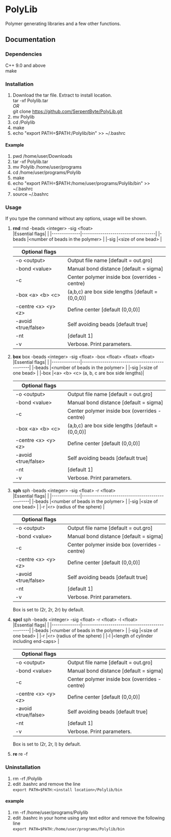 # PolyLib
Polymer generating libraries and a few other functions.
## Documentation
### Dependencies
C++ 9.0 and above</br>
make

### Installation
1.  Download the tar file. Extract to install location.</br>
    tar -xf Polylib.tar</br>
    *OR*</br>
    git clone https://github.com/SerpentByte/PolyLib.git
2.  mv Polylib <install location>
3.  cd <install location>/Polylib
4.  make
5.  echo "export PATH=\$PATH:<install location>/Polylib/bin" >> ~/.bashrc
#### Example
1.  pwd
    /home/user/Downloads
2.  tar -xf Polylib.tar
3.  mv Polylib /home/user/programs
4.  cd /home/user/programs/Polylib
5.  make
6.  echo "export PATH=$PATH:/home/user/programs/Polylib/bin" >> ~/.bashrc
7.  source ~/.bashrc
    
### Usage
If you type the command without any options, usage will be shown.
1.  **rnd** 
    rnd -beads \<integer\> -sig \<float\></br>
    |Essential flags|                                    |
    |--------------|------------------------------------|
    |-beads        |\<number of beads in the polymer\>  |
    |-sig          |\<size of one bead\>                | 
    
    |Optional flags            |                                                   |
    |-------------------------|---------------------------------------------------|
    |-o \<output\>            |Output file name \[default = out.gro\]              |
    |-bond \<value\>          |Manual bond distance \[default = sigma\]           |
    |-c                       |Center polymer inside box (overrides -centre)      |
    |-box \<a\> \<b\> \<c\>   |(a,b,c) are box side lengths \[default = (0,0,0)\] |
    |-centre \<x\> \<y\> \<z\>|Define center \[default (0,0,0)\]                   |
    |-avoid \<true/false\>    |Self avoiding beads \[default true\]               |
    |-nt                      |<number of CPU threads to use> \[default 1\]       |
    |-v                       |Verbose. Print parameters.                         |
    
    
 2. **box**
    box -beads \<integer\> -sig \<float\> -box \<float\> \<float\> \<float\></br>
    |Essential flags|                                                |
    |--------------|------------------------------------------------|
    |-beads        |\<number of beads in the polymer\>              |
    |-sig          |\<size of one bead\>                            |
    |-box          |\<a\> \<b\> \<c\> (a, b, c are box side lengths)|
    
    |Optional flags            |                                                   |
    |-------------------------|---------------------------------------------------|
    |-o \<output\>            |Output file name \[default = out.gro\]              |
    |-bond \<value\>          |Manual bond distance \[default = sigma\]           |
    |-c                       |Center polymer inside box (overrides -centre)      |
    |-box \<a\> \<b\> \<c\>   |(a,b,c) are box side lengths \[default = (0,0,0)\] |
    |-centre \<x\> \<y\> \<z\>|Define center \[default (0,0,0)\]                   |
    |-avoid \<true/false\>    |Self avoiding beads \[default true\]               |
    |-nt                      |<number of CPU threads to use> \[default 1\]       |
    |-v                       |Verbose. Print parameters.                         |
  
  
3. **sph**
    sph -beads \<integer\> -sig \<float\> -r \<float\></br>
    |Essential flags|                                                |
    |--------------|------------------------------------------------|
    |-beads        |\<number of beads in the polymer\>              |
    |-sig          |\<size of one bead\>                            |
    |-r            |\<r\> (radius of the sphere)                    |
    
    |Optional flags            |                                                   |
    |-------------------------|---------------------------------------------------|
    |-o \<output\>            |Output file name \[default = out.gro\]              |
    |-bond \<value\>          |Manual bond distance \[default = sigma\]           |
    |-c                       |Center polymer inside box (overrides -centre)      |
    |-centre \<x\> \<y\> \<z\>|Define center \[default (0,0,0)\]                   |
    |-avoid \<true/false\>    |Self avoiding beads \[default true\]               |
    |-nt                      |<number of CPU threads to use> \[default 1\]       |
    |-v                       |Verbose. Print parameters.                         |
    
    Box is set to (2r, 2r, 2r) by default.
   
   
 4. **spcl**
    sph -beads \<integer\> -sig \<float\> -r \<float\> -l \<float\></br>
    |Essential flags|                                                |
    |--------------|------------------------------------------------|
    |-beads        |\<number of beads in the polymer\>              |
    |-sig          |\<size of one bead\>                            |
    |-r            |\<r\> (radius of the sphere)                    |
    |-l            |\<length of cylinder including end-caps\>       |       
    
    |Optional flags            |                                                   |
    |-------------------------|---------------------------------------------------|
    |-o \<output\>            |Output file name \[default = out.gro\]              |
    |-bond \<value\>          |Manual bond distance \[default = sigma\]           |
    |-c                       |Center polymer inside box (overrides -centre)      |
    |-centre \<x\> \<y\> \<z\>|Define center \[default (0,0,0)\]                   |
    |-avoid \<true/false\>    |Self avoiding beads \[default true\]               |
    |-nt                      |<number of CPU threads to use> \[default 1\]       |
    |-v                       |Verbose. Print parameters.                         |
    
    Box is set to (2r, 2r, l) by default.
    
 5. **re** 
    re -f <gro filename>
    
 ### Uninstallation
 1. rm -rf <install location>/Polylib</br>
 2. edit .bashrc and remove the line</br>
    ```export PATH=$PATH:<install location>/Polylib/bin```
 #### example
 1. rm -rf /home/user/programs/Polylib</br>
 2. edit .bashrc in your home using any text editor and remove the following line</br>
    ```export PATH=$PATH:/home/user/programs/Polylib/bin```


